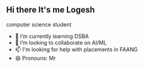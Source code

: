 ## Hi there It's me Logesh

computer science student
- 🌱 I’m currently learning DSBA
- 💞️ I’m looking to collaborate on AI/ML
- 📫 I'm looking for help with placements in FAANG
- 😄 Pronouns: Mr


<!---
lokxsh06/lokxsh06 is a ✨ special ✨ repository because its `README.md` (this file) appears on your GitHub profile.
You can click the Preview link to take a look at your changes.
--->
